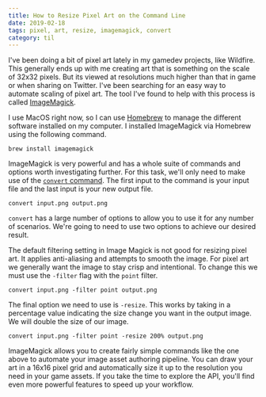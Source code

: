```yaml
---
title: How to Resize Pixel Art on the Command Line
date: 2019-02-18
tags: pixel, art, resize, imagemagick, convert
category: til
---
```


I've been doing a bit of pixel art lately in my gamedev projects, like Wildfire. This generally ends up with me creating art that is something on the scale of 32x32 pixels. But its viewed at resolutions much higher than that in game or when sharing on Twitter. I've been searching for an easy way to automate scaling of pixel art. The tool I've found to help with this process is called [ImageMagick](https://imagemagick.org/).

I use MacOS right now, so I can use [Homebrew](https://brew.sh/) to manage the different software installed on my computer. I installed ImageMagick via Homebrew using the following command.

```
brew install imagemagick
```

ImageMagick is very powerful and has a whole suite of commands and options worth investigating further. For this task, we'll only need to make use of the [`convert` command](https://imagemagick.org/script/convert.php). The first input to the command is your input file and the last input is your new output file.

```
convert input.png output.png
```

`convert` has a large number of options to allow you to use it for any number of scenarios. We're going to need to use two options to achieve our desired result.

The default filtering setting in Image Magick is not good for resizing pixel art. It applies anti-aliasing and attempts to smooth the image. For pixel art we generally want the image to stay crisp and intentional. To change this we must use the `-filter` flag with the `point` filter.

```
convert input.png -filter point output.png
```

The final option we need to use is `-resize`. This works by taking in a percentage value indicating the size change you want in the output image. We will double the size of our image.

```
convert input.png -filter point -resize 200% output.png
```

ImageMagick allows you to create fairly simple commands like the one above to automate your image asset authoring pipeline. You can draw your art in a 16x16 pixel grid and automatically size it up to the resolution you need in your game assets. If you take the time to explore the API, you'll find even more powerful features to speed up your workflow.
